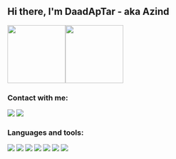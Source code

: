 ## Hi there, I'm DaadApTar - aka Azind

<div style="display: flex">
  <a href="https://github.com/Azind"></a>
  <img height="130em" src="https://github-readme-stats.vercel.app/api?username=Azind&show_icons=true&theme=dracula&include_all_commits=true&count_private=true"/>
  <img height="130em" src="https://github-readme-stats.vercel.app/api/top-langs/?username=Azind&layout=compact&langs_count=7&theme=dracula"/>
</div>

### Contact with me:
[<img src="https://img.icons8.com/color/50/000000/discord-logo.png"/>](https://discord.gg/t3msbthSWN)
[<img src="https://img.icons8.com/color/50/000000/vk-circled.png"/>](https://vk.com/sergeyinco)

### Languages and tools:
[<img src="https://img.icons8.com/color/50/000000/java-coffee-cup-logo--v1.png"/>]()
[<img src="https://img.icons8.com/color/50/000000/c-sharp-logo.png"/>]()
[<img src="https://img.icons8.com/color/50/000000/c-plus-plus-logo.png"/>]()
[<img src="https://img.icons8.com/color/50/000000/html-5--v1.png"/>]()
[<img src="https://img.icons8.com/color/50/000000/css3.png"/>]()
[<img src="https://img.icons8.com/color/50/000000/javascript--v1.png"/>]()
[<img src="https://img.icons8.com/color/50/000000/python.png"/>]()
